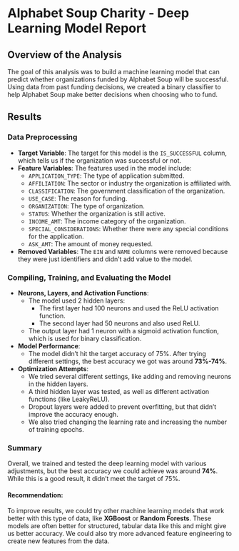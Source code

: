# Alphabet Soup Charity - Deep Learning Model Report

## Overview of the Analysis

The goal of this analysis was to build a machine learning model that can predict whether organizations funded by Alphabet Soup will be successful. Using data from past funding decisions, we created a binary classifier to help Alphabet Soup make better decisions when choosing who to fund.

## Results

### Data Preprocessing

- **Target Variable**: The target for this model is the `IS_SUCCESSFUL` column, which tells us if the organization was successful or not.
- **Feature Variables**: The features used in the model include:
  - `APPLICATION_TYPE`: The type of application submitted.
  - `AFFILIATION`: The sector or industry the organization is affiliated with.
  - `CLASSIFICATION`: The government classification of the organization.
  - `USE_CASE`: The reason for funding.
  - `ORGANIZATION`: The type of organization.
  - `STATUS`: Whether the organization is still active.
  - `INCOME_AMT`: The income category of the organization.
  - `SPECIAL_CONSIDERATIONS`: Whether there were any special conditions for the application.
  - `ASK_AMT`: The amount of money requested.
- **Removed Variables**: The `EIN` and `NAME` columns were removed because they were just identifiers and didn’t add value to the model.

### Compiling, Training, and Evaluating the Model

- **Neurons, Layers, and Activation Functions**:
  - The model used 2 hidden layers:
    - The first layer had 100 neurons and used the ReLU activation function.
    - The second layer had 50 neurons and also used ReLU.
  - The output layer had 1 neuron with a sigmoid activation function, which is used for binary classification.
- **Model Performance**: 
  - The model didn’t hit the target accuracy of 75%. After trying different settings, the best accuracy we got was around **73%-74%**.
- **Optimization Attempts**:
  - We tried several different settings, like adding and removing neurons in the hidden layers.
  - A third hidden layer was tested, as well as different activation functions (like LeakyReLU).
  - Dropout layers were added to prevent overfitting, but that didn’t improve the accuracy enough.
  - We also tried changing the learning rate and increasing the number of training epochs.

### Summary

Overall, we trained and tested the deep learning model with various adjustments, but the best accuracy we could achieve was around **74%**. While this is a good result, it didn’t meet the target of 75%.

#### Recommendation:

To improve results, we could try other machine learning models that work better with this type of data, like **XGBoost** or **Random Forests**. These models are often better for structured, tabular data like this and might give us better accuracy. We could also try more advanced feature engineering to create new features from the data.
